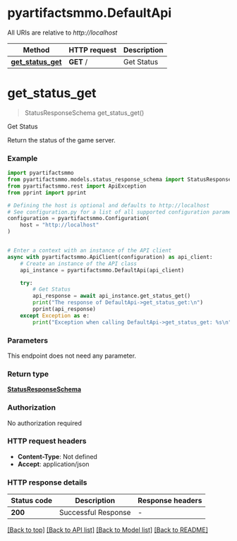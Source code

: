 # pyartifactsmmo.DefaultApi

All URIs are relative to *http://localhost*

Method | HTTP request | Description
------------- | ------------- | -------------
[**get_status_get**](DefaultApi.md#get_status_get) | **GET** / | Get Status


# **get_status_get**
> StatusResponseSchema get_status_get()

Get Status

Return the status of the game server.

### Example


```python
import pyartifactsmmo
from pyartifactsmmo.models.status_response_schema import StatusResponseSchema
from pyartifactsmmo.rest import ApiException
from pprint import pprint

# Defining the host is optional and defaults to http://localhost
# See configuration.py for a list of all supported configuration parameters.
configuration = pyartifactsmmo.Configuration(
    host = "http://localhost"
)


# Enter a context with an instance of the API client
async with pyartifactsmmo.ApiClient(configuration) as api_client:
    # Create an instance of the API class
    api_instance = pyartifactsmmo.DefaultApi(api_client)

    try:
        # Get Status
        api_response = await api_instance.get_status_get()
        print("The response of DefaultApi->get_status_get:\n")
        pprint(api_response)
    except Exception as e:
        print("Exception when calling DefaultApi->get_status_get: %s\n" % e)
```



### Parameters

This endpoint does not need any parameter.

### Return type

[**StatusResponseSchema**](StatusResponseSchema.md)

### Authorization

No authorization required

### HTTP request headers

 - **Content-Type**: Not defined
 - **Accept**: application/json

### HTTP response details

| Status code | Description | Response headers |
|-------------|-------------|------------------|
**200** | Successful Response |  -  |

[[Back to top]](#) [[Back to API list]](../README.md#documentation-for-api-endpoints) [[Back to Model list]](../README.md#documentation-for-models) [[Back to README]](../README.md)

